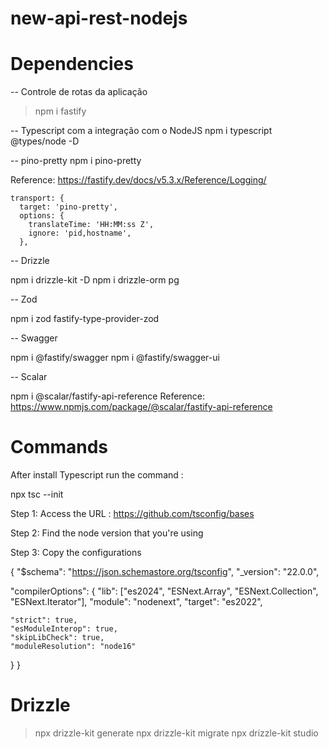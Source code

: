 # new-api-rest-nodejs


# Dependencies 

-- Controle de rotas da aplicação 
> npm i fastify 

-- Typescript com a integração com o NodeJS
npm i typescript @types/node -D

-- pino-pretty
npm i pino-pretty

Reference: https://fastify.dev/docs/v5.3.x/Reference/Logging/

    transport: {
      target: 'pino-pretty',
      options: {
        translateTime: 'HH:MM:ss Z',
        ignore: 'pid,hostname',
      },

-- Drizzle 

npm i drizzle-kit -D
npm i drizzle-orm pg

-- Zod

npm i zod fastify-type-provider-zod

-- Swagger

npm i @fastify/swagger
npm i @fastify/swagger-ui

-- Scalar 

npm i @scalar/fastify-api-reference
Reference: https://www.npmjs.com/package/@scalar/fastify-api-reference


# Commands 
After install Typescript run the command : 

npx tsc --init

Step 1: 
Access the URL : https://github.com/tsconfig/bases

Step 2: 
Find the node version that you're using 

Step 3: 
Copy the configurations 

{
  "$schema": "https://json.schemastore.org/tsconfig",
  "_version": "22.0.0",

  "compilerOptions": {
    "lib": ["es2024", "ESNext.Array", "ESNext.Collection", "ESNext.Iterator"],
    "module": "nodenext",
    "target": "es2022",

    "strict": true,
    "esModuleInterop": true,
    "skipLibCheck": true,
    "moduleResolution": "node16"
  }
}

# Drizzle 
> npx drizzle-kit generate
> npx drizzle-kit migrate
> npx drizzle-kit studio